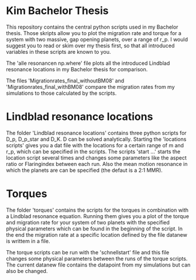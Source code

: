 # Kim Bachelor Thesis

This repository contains the central python scripts used in my Bachelor thesis. Those skripts allow you to plot the migration rate and torque for a system with two massive, gap opening planets, over a range of r_p. I would suggest you to read or skim over my thesis first, so that all introduced variables in these scripts are known to you.

The 'alle resonancen np.where' file plots all the introduced Lindblad resonance locations in my Bachelor thesis for comparison.

The files 'Migrationrates_final_withoutBM08' and 'Migrationrates_final_withBM08' compare the migration rates from my simulations to those calculated by the scripts.


# Lindblad resonance locations

The folder 'Lindblad resonance locations' contains three python scripts for D_p, D_p_star and D_K. D can be solved analytically. Starting the 'locations scripts' gives you a dat file with the locations for a certain range of m and r_p, which can be specified in the scripts. The scripts 'start ...' starts the location script several times and changes some parameters like the aspect ratio or Flaringindex between each run. Also the mean motion resonance in which the planets are can be specified (the defaut is a 2:1 MMR).

# Torques

The folder 'torques' contains the scripts for the torques in combination with a Lindblad resonance equation. Running them gives you a plot of the torque and migration rate for your system of two planets with the specified physical parameters which can be found in the beginning of the script. In the end the migration rate at a specific location defined by the file datanew is writtem in a file.

The torque scripts can be run with the 'schnellstart' file and this file changes some physical parameters between the runs of the torque scripts. The current datanew file contains the datapoint from my simulations but can also be changed.
